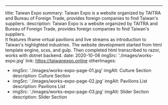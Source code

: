 ---
title: Taiwan Expo
summary:
  Taiwan Expo is a website organized by TAITRA and Bureau of Foreign Trade, provides foreign companies to find Taiwan's suppliers.
description:
  Taiwan Expo is a website organized by TAITRA and Bureau of Foreign Trade, provides foreign companies to find Taiwan's suppliers.<br />
  It features iframe virtual pavilions and live streams as introduction to Taiwan's highlighted industries.
  The website development started from html template engine, scss, and gulp. Then completed html transcribed to razor, works with dotnet backend.
date: 2020-10-06
imgSrc: './images/works-expo.jpg'
link: https://taiwanexpo.online
otherImages:
  - imgSrc: './images/works-expo-page-01.jpg'
    imgAlt: Culture Section
    description: Culture Section
  - imgSrc: './images/works-expo-page-02.jpg'
    imgAlt: Pavilions List
    description: Pavilions List
  - imgSrc: './images/works-expo-page-03.jpg'
    imgAlt: Slider Section
    description: Slider Section
